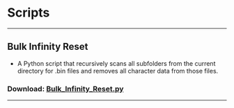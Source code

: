 # Scripts
---
## Bulk Infinity Reset

 - A Python script that recursively scans all subfolders from the current directory for .bin files and removes all character data from those files.
 
### Download: [Bulk_Infinity_Reset.py](Bulk_Infinity_Reset.py)

---